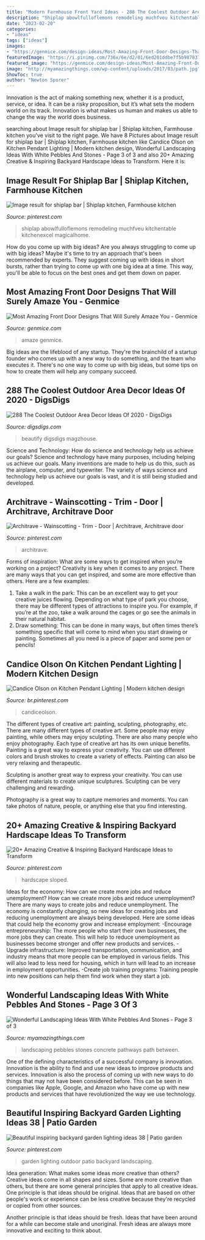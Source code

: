 ```yaml
---
title: "Modern Farmhouse Front Yard Ideas - 288 The Coolest Outdoor Area Decor Ideas Of 2020"
description: "Shiplap abowlfulloflemons remodeling muchfveu kitchentable kitchenexcel magicalhome"
date: "2023-02-20"
categories:
- "ideas"
tags: ["ideas"]
images:
- "https://genmice.com/design-ideas/Most-Amazing-Front-Door-Designs-That-Will-Surely-Amaze-You/352.jpeg"
featuredImage: "https://i.pinimg.com/736x/6e/d2/01/6ed201ddbe7f5b9878376fc9b6003e68.jpg"
featured_image: "https://genmice.com/design-ideas/Most-Amazing-Front-Door-Designs-That-Will-Surely-Amaze-You/352.jpeg"
image: "http://myamazingthings.com/wp-content/uploads/2017/03/path.jpg"
ShowToc: true
author: "Newton Sporer"
---
```



Innovation is the act of making something new, whether it is a product, service, or idea. It can be a risky proposition, but it’s what sets the modern world on its track. Innovation is what makes us human and makes us able to change the way the world does business.

	

		
searching about Image result for shiplap bar | Shiplap kitchen, Farmhouse kitchen you've visit to the right page. We have 8 Pictures about Image result for shiplap bar | Shiplap kitchen, Farmhouse kitchen like Candice Olson on Kitchen Pendant Lighting | Modern kitchen design, Wonderful Landscaping Ideas With White Pebbles And Stones - Page 3 of 3 and also 20+ Amazing Creative &amp; Inspiring Backyard Hardscape Ideas to Transform. Here it is:
		
    
## Image Result For Shiplap Bar | Shiplap Kitchen, Farmhouse Kitchen

<img loading=lazy src="https://i.pinimg.com/736x/05/85/37/058537fd9fde80785707f7e36635f8b7.jpg" onerror="this.onerror=null;this.src='https://tse4.mm.bing.net/th?id=OIP.zXdqPEou1A6i3LtanZ6pXAHaLH&amp;pid=15.1';" alt="Image result for shiplap bar | Shiplap kitchen, Farmhouse kitchen">

_Source: pinterest.com_

>shiplap abowlfulloflemons remodeling muchfveu kitchentable kitchenexcel magicalhome. 

	

How do you come up with big ideas?
Are you always struggling to come up with big ideas? Maybe it's time to try an approach that's been recommended by experts. They suggest coming up with ideas in short bursts, rather than trying to come up with one big idea at a time. This way, you'll be able to focus on the best ones and get them down on paper.

    
## Most Amazing Front Door Designs That Will Surely Amaze You - Genmice

<img loading=lazy src="https://genmice.com/design-ideas/Most-Amazing-Front-Door-Designs-That-Will-Surely-Amaze-You/352.jpeg" onerror="this.onerror=null;this.src='https://tse2.mm.bing.net/th?id=OIP.AH9FNExVKpY-O5r2LsbahgHaLH&amp;pid=15.1';" alt="Most Amazing Front Door Designs That Will Surely Amaze You - Genmice">

_Source: genmice.com_

>amaze genmice. 

	

Big ideas are the lifeblood of any startup. They're the brainchild of a startup founder who comes up with a new way to do something, and the team who executes it. There's no one way to come up with big ideas, but some tips on how to create them will help any company succeed.

    
## 288 The Coolest Outdoor Area Decor Ideas Of 2020 - DigsDigs

<img loading=lazy src="https://www.digsdigs.com/photos/2020/12/best-boho-porch-design-2020.jpg" onerror="this.onerror=null;this.src='https://tse3.mm.bing.net/th?id=OIP.nwV3xXLtKIBgpj2IWT47egHaLH&amp;pid=15.1';" alt="288 The Coolest Outdoor Area Decor Ideas Of 2020 - DigsDigs">

_Source: digsdigs.com_

>beautify digsdigs magzhouse. 

	

Science and Technology: How do science and technology help us achieve our goals?
Science and technology have many purposes, including helping us achieve our goals. Many inventions are made to help us do this, such as the airplane, computer, and typewriter. The variety of ways science and technology help us achieve our goals is vast, and it is still being studied and developed.

    
## Architrave - Wainscotting - Trim - Door | Architrave, Architrave Door

<img loading=lazy src="https://i.pinimg.com/736x/a8/d7/3a/a8d73af72ae6bb845d2b3fc3445bf3df.jpg" onerror="this.onerror=null;this.src='https://tse1.mm.bing.net/th?id=OIP.VH69yIJFXS92u890jVQd7wHaLH&amp;pid=15.1';" alt="Architrave - Wainscotting - Trim - Door | Architrave, Architrave door">

_Source: pinterest.com_

>architrave. 

	

Forms of inspiration: What are some ways to get inspired when you’re working on a project?
Creativity is key when it comes to any project. There are many ways that you can get inspired, and some are more effective than others. Here are a few examples: 
1. Take a walk in the park: This can be an excellent way to get your creative juices flowing. Depending on what type of park you choose, there may be different types of attractions to inspire you. For example, if you’re at the zoo, take a walk around the cages or go see the animals in their natural habitat. 
2. Draw something: This can be done in many ways, but often times there’s something specific that will come to mind when you start drawing or painting. Sometimes all you need is a piece of paper and some pen or pencils!

    
## Candice Olson On Kitchen Pendant Lighting | Modern Kitchen Design

<img loading=lazy src="https://i.pinimg.com/736x/d0/31/22/d03122fffa9648cffd97a6b7e961c3eb.jpg" onerror="this.onerror=null;this.src='https://tse3.mm.bing.net/th?id=OIP.vSjis_QR6GcUHmmCazB62wHaLG&amp;pid=15.1';" alt="Candice Olson on Kitchen Pendant Lighting | Modern kitchen design">

_Source: br.pinterest.com_

>candiceolson. 

	

The different types of creative art: painting, sculpting, photography, etc.
There are many different types of creative art. Some people may enjoy painting, while others may enjoy sculpting. There are also many people who enjoy photography. Each type of creative art has its own unique benefits.
Painting is a great way to express your creativity. You can use different colors and brush strokes to create a variety of effects. Painting can also be very relaxing and therapeutic.

Sculpting is another great way to express your creativity. You can use different materials to create unique sculptures. Sculpting can be very challenging and rewarding.

Photography is a great way to capture memories and moments. You can take photos of nature, people, or anything else that you find interesting.

    
## 20+ Amazing Creative &amp; Inspiring Backyard Hardscape Ideas To Transform

<img loading=lazy src="https://i.pinimg.com/736x/6e/d2/01/6ed201ddbe7f5b9878376fc9b6003e68.jpg" onerror="this.onerror=null;this.src='https://tse1.mm.bing.net/th?id=OIP.lqzLK-ipHSFQPaZzeneqlwHaK8&amp;pid=15.1';" alt="20+ Amazing Creative &amp; Inspiring Backyard Hardscape Ideas to Transform">

_Source: pinterest.com_

>hardscape sloped. 

	

Ideas for the economy: How can we create more jobs and reduce unemployment?
How can we create more jobs and reduce unemployment?
There are many ways to create jobs and reduce unemployment. The economy is constantly changing, so new ideas for creating jobs and reducing unemployment are always being developed. Here are some ideas that could help the economy grow and increase employment: 
-Encourage entrepreneurship: The more people who start their own businesses, the more jobs they can create. This will help to reduce unemployment as businesses become stronger and offer new products and services. 
-Upgrade infrastructure: Improved transportation, communication, and industry means that more people can be employed in various fields. This will also lead to less need for housing, which in turn will lead to an increase in employment opportunities. 
-Create job training programs: Training people into new positions can help them find work when they start a job.

    
## Wonderful Landscaping Ideas With White Pebbles And Stones - Page 3 Of 3

<img loading=lazy src="http://myamazingthings.com/wp-content/uploads/2017/03/path.jpg" onerror="this.onerror=null;this.src='https://tse4.mm.bing.net/th?id=OIP.JI40F9dl4A3Y2w14ZxKyXQHaFj&amp;pid=15.1';" alt="Wonderful Landscaping Ideas With White Pebbles And Stones - Page 3 of 3">

_Source: myamazingthings.com_

>landscaping pebbles stones concrete pathways path between. 

	

One of the defining characteristics of a successful company is innovation. Innovation is the ability to find and use new ideas to improve products and services. Innovation is also the process of coming up with new ways to do things that may not have been considered before. This can be seen in companies like Apple, Google, and Amazon who have come up with new products and services that have revolutionized the way we use technology.

    
## Beautiful Inspiring Backyard Garden Lighting Ideas 38 | Patio Garden

<img loading=lazy src="https://i.pinimg.com/736x/59/17/5b/59175bb076dd8a66c76371904acdd9c2.jpg" onerror="this.onerror=null;this.src='https://tse3.mm.bing.net/th?id=OIP.B8y_rumIZK8UDnFfEvpS8gHaKE&amp;pid=15.1';" alt="Beautiful inspiring backyard garden lighting ideas 38 | Patio garden">

_Source: pinterest.com_

>garden lighting outdoor patio backyard landscaping. 

	

Idea generation: What makes some ideas more creative than others?
Creative ideas come in all shapes and sizes. Some are more creative than others, but there are some general principles that apply to all creative ideas.
One principle is that ideas should be original. Ideas that are based on other people's work or experience can be less creative because they're recycled or copied from other sources.

Another principle is that ideas should be fresh. Ideas that have been around for a while can become stale and unoriginal. Fresh ideas are always more innovative and exciting to think about.

